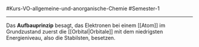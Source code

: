 #Kurs-VO-allgemeine-und-anorganische-Chemie  #Semester-1

---

Das **Aufbauprinzip** besagt, das Elektronen bei einem [[Atom]] im Grundzustand zuerst die [[Orbital|Orbitale]] mit dem niedrigsten Energieniveau, also die Stabilsten, besetzen.